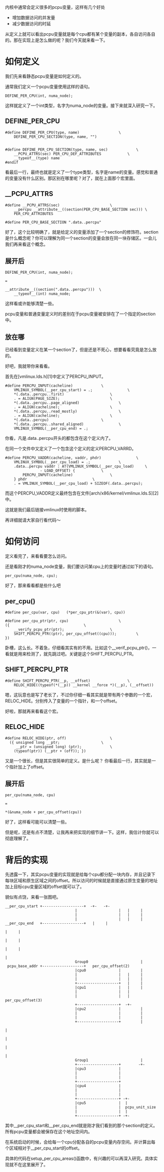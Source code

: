 内核中通常会定义很多的pcpu变量，这样有几个好处

* 增加数据访问的并发量
* 减少数据访问的时延

从定义上就可以看出pcpu变量就是每个cpu都有某个变量的副本，各自访问各自的。那在实现上是怎么做的呢？我们今天就来看一下。

# 如何定义

我们先来看静态pcpu变量是如何定义的。

通常我们定义一个pcpu变量使用这样的语句。

```
DEFINE_PER_CPU(int, numa_node);
```

这样就定义了一个int类型，名字为numa_node的变量。接下来就深入研究一下。

## DEFINE_PER_CPU

```
#define DEFINE_PER_CPU(type, name)					\
	DEFINE_PER_CPU_SECTION(type, name, "")


#define DEFINE_PER_CPU_SECTION(type, name, sec)				\
	__PCPU_ATTRS(sec) PER_CPU_DEF_ATTRIBUTES			\
	__typeof__(type) name
#endif
```

看最后一行，最终也就是定义了一个type类型，名字是name的变量。感觉和普通的变量没有什么区别。那区别在哪里呢？对了，就在上面那个宏里面。

## __PCPU_ATTRS

```
#define __PCPU_ATTRS(sec)						\
	__percpu __attribute__((section(PER_CPU_BASE_SECTION sec)))	\
	PER_CPU_ATTRIBUTES

#define PER_CPU_BASE_SECTION ".data..percpu"
```

好了，这个比较明确了，就是给定义的变量添加了一个section的修饰符。section是什么概念呢？你可以理解为同一个section的变量会放在同一块存储区。一会儿我们再来看这个概念。

## 展开后

```
DEFINE_PER_CPU(int, numa_node);

=

__attribute__((section(".data..percpu")))  \
    __typeof__(int) numa_node;
```

这样看或许能够清楚一些。

pcpu变量和普通变量定义时的差别在于pcpu变量被安排在了一个指定的section中。

## 放在哪

已经看到变量定义在某一个section了，但是还是不死心，想要看看究竟是怎么放的。

好吧，我就带你来看看。

首先在[vmlinux.lds.h][1]中定义了PERCPU_INPUT。

```
#define PERCPU_INPUT(cacheline)				\
	VMLINUX_SYMBOL(__per_cpu_start) = .;				\
	*(.data..percpu..first)						\
	. = ALIGN(PAGE_SIZE);						\
	*(.data..percpu..page_aligned)					\
	. = ALIGN(cacheline);						\
	*(.data..percpu..read_mostly)					\
	. = ALIGN(cacheline);						\
	*(.data..percpu)						\
	*(.data..percpu..shared_aligned)				\
	VMLINUX_SYMBOL(__per_cpu_end) = .;
```

你看，凡是.data..percpu开头的都包含在这个定义内了。

在同一个文件中又定义了一个包含这个定义的定义PERCPU_VARRD。

```
#define PERCPU_VADDR(cacheline, vaddr, phdr)				\
	VMLINUX_SYMBOL(__per_cpu_load) = .;				\
	.data..percpu vaddr : AT(VMLINUX_SYMBOL(__per_cpu_load)		\
				- LOAD_OFFSET) {			\
		PERCPU_INPUT(cacheline)					\
	} phdr								\
	. = VMLINUX_SYMBOL(__per_cpu_load) + SIZEOF(.data..percpu);
```

而这个PERCPU_VADDR定义最终包含在文件[arch/x86/kernel/vmlinux.lds.S][2]中。

这就是我们最后链接vmlinux时使用的脚本。

再详细就请大家自行看代码～

# 如何访问

定义看完了，来看看要怎么访问。

还是看刚才的numa_node变量，我们要访问某cpu上的变量时通过如下的语句。

```
per_cpu(numa_node, cpu);
```

好了，那来看看都是些什么吧

## per_cpu()

```
#define per_cpu(var, cpu)	(*per_cpu_ptr(&(var), cpu))
```

```
#define per_cpu_ptr(ptr, cpu)						\
({									\
	__verify_pcpu_ptr(ptr);						\
	SHIFT_PERCPU_PTR((ptr), per_cpu_offset((cpu)));			\
})
```

卧槽，这么长。不着急，仔细看其实有的不用。比如这个__verif_pcpu_ptr()，一看就是用来检测了，就先跳过吧。关键是这个SHIFT_PERCPU_PTR。

## SHIFT_PERCPU_PTR

```
#define SHIFT_PERCPU_PTR(__p, __offset)					\
	RELOC_HIDE((typeof(*(__p)) __kernel __force *)(__p), (__offset))
```

嗯，这玩意也是写了老长了，不过你仔细一看其实就是带有两个参数的一个宏，RELOC_HIDE。分别传入了变量的一个指针，和一个offset。

好啦，那就再来看看这个宏。

## RELOC_HIDE

```
#define RELOC_HIDE(ptr, off)					\
  ({ unsigned long __ptr;					\
     __ptr = (unsigned long) (ptr);				\
    (typeof(ptr)) (__ptr + (off)); })
```

又是一个很长，但是其实很简单的定义。是什么呢？ 你看最后一行，其实就是一个指针加上了offset。

## 展开后

```
per_cpu(numa_node, cpu)

=

*(&numa_node + per_cpu_offset(cpu))
```

好了，这样看可能可以清楚一些。

但是呢，还是有点不清楚，让我再来把实现的细节讲一下。这样，我估计你就可以彻底理解了。

# 背后的实现

先透露一下，其实pcpu变量的实现就是给每个cpu都分配一块内存，并且记录下每块区域和原生区域之间的offset。所以访问的时候就是直接通过原生变量的地址加上目标cpu变量区域的offset就可以了。

貌似有点饶，来看一张图吧。

```
__per_cpu_start +-------------------+  -+-   -+-
								|                   |   |     |
								|                   |   |     |
								|                   |   |     |
__per_cpu_end   +-------------------+   |     |
																				|     |
																				|     |
																				|     |
																							|
								Group0                        |
 pcpu_base_addr +-------------------+   per_cpu_offset(2)
								|cpu0               |         |    
								|                   |   |     |    
								|                   |   |     |
								+-------------------+   |     |
								|cpu1               |   |     |
								|                   |   |      
								|                   |   |     per_cpu_offset(3)                        
								+-------------------+  -+-                             
								|cpu2               |         |
								|                   |         |
								|                   |         |
								+-------------------+         |
																							|
																							|
																							|
																							|
								Group1                        |
								+-------------------+        -+-
								|cpu3               |
								|                   |
								|                   |
								+-------------------+
								|cpu4               |
								|                   |
								|                   |
								+-------------------+ -+-
								|cpu5               |  |
								|                   |  pcpu_unit_size
								|                   |  |
								+-------------------+ -+-
```

其中__per_cpu_start和__per_cpu_end就是刚才我们看到的那个section的定义。所有pcpu变量都会被保存在这个地址空间内。

在系统启动的时候，会给每一个cpu分配各自的pcpu变量内存空间。并计算出每个区域相对于__per_cpu_start的offset。

具体的代码在setup_per_cpu_areas()函数中，有兴趣的可以再深入研究。具体实现就不在这里展开了。
